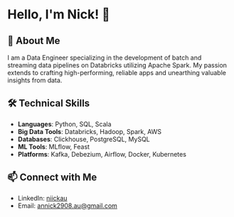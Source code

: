# Hello, I'm Nick! 👋

## 🌟 About Me

I am a Data Engineer specializing in the development of batch and streaming data pipelines on Databricks utilizing Apache Spark. 
My passion extends to crafting high-performing, reliable apps and unearthing valuable insights from data.

## 🛠️ Technical Skills

- **Languages**: Python, SQL, Scala
- **Big Data Tools**: Databricks, Hadoop, Spark, AWS
- **Databases**: Clickhouse, PostgreSQL, MySQL
- **ML Tools**: MLflow, Feast
- **Platforms**: Kafka, Debezium, Airflow, Docker, Kubernetes

## 📫 Connect with Me

- LinkedIn: [niickau]([your_linkedin_url](https://www.linkedin.com/in/nikolay-anoshin-115107279/))
- Email: annick2908.au@gmail.com


